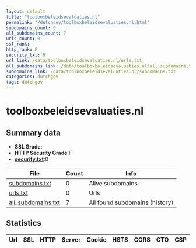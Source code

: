 ```yaml
---
layout: default
title: "toolboxbeleidsevaluaties.nl"
permalink: "/dutchgov/toolboxbeleidsevaluaties.nl.html"
subdomains_count: 0
all_subdomains_count: 7
urls_count: 0
ssl_rank: 
http_rank: F
security_txt: 0
url_link: /data/toolboxbeleidsevaluaties.nl/urls.txt
all_subdomains_link: /data/toolboxbeleidsevaluaties.nl/all_subdomains.txt
subdomains_link: /data/toolboxbeleidsevaluaties.nl/subdomains.txt
categories: dutchgov
tags: dutchgov
---
```



# toolboxbeleidsevaluaties.nl
## Summary data


 - **SSL Grade**:
 - **HTTP Security Grade**:F
 - **[security.txt](https://www.digitaleoverheid.nl/nieuws/standaard-security-txt-nu-verplicht-voor-overheid/)**:0


| File       | Count | Info |
|------------|-------|------|
|[subdomains.txt](/DutchGovScope/data/toolboxbeleidsevaluaties.nl/subdomains.txt)|0|Alive subdomains|
|[urls.txt](/DutchGovScope/data/toolboxbeleidsevaluaties.nl/urls.txt)|0|Urls|
|[all_subdomains.txt](/DutchGovScope/data/toolboxbeleidsevaluaties.nl/all_subdomains.txt)|7|All found subdomains (history)|


## Statistics


| Url | SSL | HTTP | Server | Cookie | HSTS | CORS | CTO | CSP | XFO | XXP | RP |FP| Tech |Title |
|--------|-------|-------|------|------|------|------|------|------|------|------|------|------|------|------|

